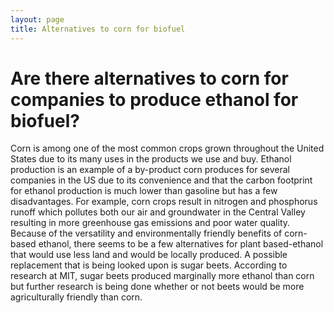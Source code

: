```yaml
---
layout: page
title: Alternatives to corn for biofuel
---
```

# Are there alternatives to corn for companies to produce ethanol for biofuel?

Corn is among one of the most common crops grown throughout the United States due to its many uses in the products we use and buy. Ethanol production is an example of a by-product corn produces for several companies in the US due to its convenience and that the carbon footprint for ethanol production is much lower than gasoline but has a few disadvantages. For example, corn crops result in nitrogen and phosphorus runoff which pollutes both our air and groundwater in the Central Valley resulting in more greenhouse gas emissions and poor water quality. Because of the versatility and environmentally friendly benefits of corn-based ethanol, there seems to be a few alternatives for plant based-ethanol that would use less land and would be locally produced. A possible replacement that is being looked upon is sugar beets. According to research at MIT, sugar beets produced marginally more ethanol than corn but further research is being done whether or not beets would be more agriculturally friendly than corn.